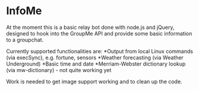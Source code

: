 InfoMe
======

At the moment this is a basic relay bot done with node.js and jQuery, designed to hook into the GroupMe API
and provide some basic information to a groupchat.

Currently supported functionalities are:
*Output from local Linux commands (via execSync), e.g. fortune, sensors
*Weather forecasting (via Weather Underground)
*Basic time and date
*Merriam-Webster dictionary lookup (via mw-dictionary) - not quite working yet

Work is needed to get image support working and to clean up the code.
